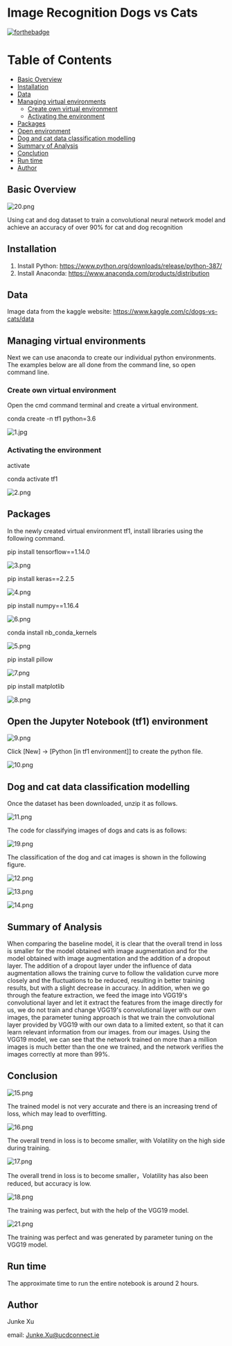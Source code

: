 # Image Recognition Dogs vs Cats

[![forthebadge](http://forthebadge.com/images/badges/made-with-python.svg)](http://forthebadge.com)

Table of Contents
=================

  * [Basic Overview](#Basic-Overview)
  * [Installation](#Installation)
  * [Data](#Data)
  * [Managing virtual environments](#Managing-virtual-environments)
    * [Create own virtual environment](#Create-own-virtual-environment)
    * [Activating the environment](#Activating-the-environment)
  * [Packages](#Packages)
  * [Open environment](#Open-the-Jupyter-Notebook-(tf1)-environment)
  * [Dog and cat data classification modelling](#Dog-and-cat-data-classification-modelling)
  * [Summary of Analysis](#Summary-of-Analysis)
  * [Conclution](#Conclution)
  * [Run time](#Run-time)
  * [Author](#Author)

## Basic Overview

![20.png](https://github.com/JunkeXu/111/blob/main/figure/20.png)

Using cat and dog dataset to train a convolutional neural network model and achieve an accuracy of over 90% for cat and dog recognition

##  Installation
1. Install Python: https://www.python.org/downloads/release/python-387/
2. Install Anaconda: https://www.anaconda.com/products/distribution

## Data

Image data from the kaggle website: https://www.kaggle.com/c/dogs-vs-cats/data

## Managing virtual environments

Next we can use anaconda to create our individual python environments. The examples below are all done from the command line, so open command line.

### Create own virtual environment

Open the cmd command terminal and create a virtual environment.

conda create -n tf1 python=3.6

![1.jpg](https://github.com/JunkeXu/111/blob/main/figure/1.png)


### Activating the environment

activate

conda activate tf1

![2.png](https://github.com/JunkeXu/111/blob/main/figure/2.png)


## Packages

In the newly created virtual environment tf1, install libraries using the following command.

pip install tensorflow==1.14.0

![3.png](https://github.com/JunkeXu/111/blob/main/figure/3.png)


pip install keras==2.2.5

![4.png](https://github.com/JunkeXu/111/blob/main/figure/4.png)

pip install numpy==1.16.4

![6.png](https://github.com/JunkeXu/111/blob/main/figure/6.png)

conda install nb_conda_kernels

![5.png](https://github.com/JunkeXu/111/blob/main/figure/5.png)

pip install pillow

![7.png](https://github.com/JunkeXu/111/blob/main/figure/7.png)

pip install matplotlib

![8.png](https://github.com/JunkeXu/111/blob/main/figure/8.png)

## Open the Jupyter Notebook (tf1) environment

![9.png](https://github.com/JunkeXu/111/blob/main/figure/9.png)

Click [New] → [Python [in tf1 environment]] to create the python file.

![10.png](https://github.com/JunkeXu/111/blob/main/figure/10.png)

## Dog and cat data classification modelling

Once the dataset has been downloaded, unzip it as follows.

![11.png](https://github.com/JunkeXu/111/blob/main/figure/11.png)

The code for classifying images of dogs and cats is as follows:

![19.png](https://github.com/JunkeXu/111/blob/main/figure/19.png)

The classification of the dog and cat images is shown in the following figure.

![12.png](https://github.com/JunkeXu/111/blob/main/figure/12.png)

![13.png](https://github.com/JunkeXu/111/blob/main/figure/13.png)

![14.png](https://github.com/JunkeXu/111/blob/main/figure/14.png)

## Summary of Analysis

When comparing the baseline model, it is clear that the overall trend in loss is smaller for the model obtained with image augmentation and for the model obtained with image augmentation and the addition of a dropout layer. The addition of a dropout layer under the influence of data augmentation allows the training curve to follow the validation curve more closely and the fluctuations to be reduced, resulting in better training results, but with a slight decrease in accuracy. In addition, when we go through the feature extraction, we feed the image into VGG19's convolutional layer and let it extract the features from the image directly for us, we do not train and change VGG19's convolutional layer with our own images, the parameter tuning approach is that we train the convolutional layer provided by VGG19 with our own data to a limited extent, so that it can learn relevant information from our images. from our images. Using the VGG19 model, we can see that the network trained on more than a million images is much better than the one we trained, and the network verifies the images correctly at more than 99%.

## Conclusion

![15.png](https://github.com/JunkeXu/111/blob/main/figure/15.jpg)

The trained model is not very accurate and there is an increasing trend of loss, which may lead to overfitting.

![16.png](https://github.com/JunkeXu/111/blob/main/figure/16.png)

The overall trend in loss is to become smaller, with Volatility on the high side during training.

![17.png](https://github.com/JunkeXu/111/blob/main/figure/17.png)

The overall trend in loss is to become smaller，Volatility has also been reduced, but accuracy is low.

![18.png](https://github.com/JunkeXu/111/blob/main/figure/18.png)

The training was perfect, but with the help of the VGG19 model.

![21.png](https://github.com/JunkeXu/111/blob/main/figure/21.png)

The training was perfect and was generated by parameter tuning on the VGG19 model.

## Run time

The approximate time to run the entire notebook is around 2 hours.

## Author

Junke Xu 

email: Junke.Xu@ucdconnect.ie
